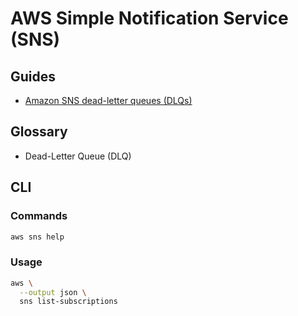 # AWS Simple Notification Service (SNS)

<!--
https://github.com/wri/gfw-aws-core-infrastructure/tree/production/terraform/modules/sns
-->

## Guides

- [Amazon SNS dead-letter queues (DLQs)](https://docs.aws.amazon.com/sns/latest/dg/sns-dead-letter-queues.html)

## Glossary

- Dead-Letter Queue (DLQ)

## CLI

### Commands

```sh
aws sns help
```

### Usage

```sh
aws \
  --output json \
  sns list-subscriptions
```

